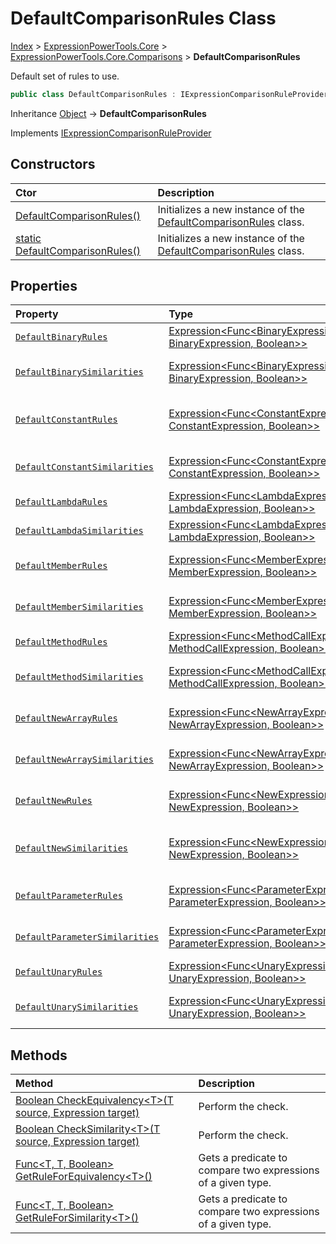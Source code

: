 ﻿# DefaultComparisonRules Class

[Index](../index.md) > [ExpressionPowerTools.Core](ExpressionPowerTools.Core.a.md) > [ExpressionPowerTools.Core.Comparisons](ExpressionPowerTools.Core.Comparisons.n.md) > **DefaultComparisonRules**

Default set of rules to use.

```csharp
public class DefaultComparisonRules : IExpressionComparisonRuleProvider
```

Inheritance [Object](https://docs.microsoft.com/dotnet/api/system.object) → **DefaultComparisonRules**

Implements  [IExpressionComparisonRuleProvider](ExpressionPowerTools.Core.Signatures.IExpressionComparisonRuleProvider.i.md) 

## Constructors

| Ctor | Description |
| :-- | :-- |
| [DefaultComparisonRules()](ExpressionPowerTools.Core.Comparisons.DefaultComparisonRules.ctor.md#defaultcomparisonrules) | Initializes a new instance of the [DefaultComparisonRules](ExpressionPowerTools.Core.Comparisons.DefaultComparisonRules.cs.md) class. |
| [static DefaultComparisonRules()](ExpressionPowerTools.Core.Comparisons.DefaultComparisonRules.ctor.md#static-defaultcomparisonrules) | Initializes a new instance of the [DefaultComparisonRules](ExpressionPowerTools.Core.Comparisons.DefaultComparisonRules.cs.md) class. |
## Properties

| Property | Type | Description |
| :-- | :-- | :-- |
| [`DefaultBinaryRules`](ExpressionPowerTools.Core.Comparisons.DefaultComparisonRules.DefaultBinaryRules.prop.md) | [Expression&lt;Func&lt;BinaryExpression, BinaryExpression, Boolean>>](https://docs.microsoft.com/dotnet/api/system.linq.expressions.expression-1) | Gets the default rules for binaries. |
| [`DefaultBinarySimilarities`](ExpressionPowerTools.Core.Comparisons.DefaultComparisonRules.DefaultBinarySimilarities.prop.md) | [Expression&lt;Func&lt;BinaryExpression, BinaryExpression, Boolean>>](https://docs.microsoft.com/dotnet/api/system.linq.expressions.expression-1) | Gets the default rules for binary similarities. |
| [`DefaultConstantRules`](ExpressionPowerTools.Core.Comparisons.DefaultComparisonRules.DefaultConstantRules.prop.md) | [Expression&lt;Func&lt;ConstantExpression, ConstantExpression, Boolean>>](https://docs.microsoft.com/dotnet/api/system.linq.expressions.expression-1) | Gets the rules for equivalency of [ConstantExpression](https://docs.microsoft.com/dotnet/api/system.linq.expressions.constantexpression) . |
| [`DefaultConstantSimilarities`](ExpressionPowerTools.Core.Comparisons.DefaultComparisonRules.DefaultConstantSimilarities.prop.md) | [Expression&lt;Func&lt;ConstantExpression, ConstantExpression, Boolean>>](https://docs.microsoft.com/dotnet/api/system.linq.expressions.expression-1) | Gets the default rule for similarities between constants. |
| [`DefaultLambdaRules`](ExpressionPowerTools.Core.Comparisons.DefaultComparisonRules.DefaultLambdaRules.prop.md) | [Expression&lt;Func&lt;LambdaExpression, LambdaExpression, Boolean>>](https://docs.microsoft.com/dotnet/api/system.linq.expressions.expression-1) | Gets the rules for lambda. |
| [`DefaultLambdaSimilarities`](ExpressionPowerTools.Core.Comparisons.DefaultComparisonRules.DefaultLambdaSimilarities.prop.md) | [Expression&lt;Func&lt;LambdaExpression, LambdaExpression, Boolean>>](https://docs.microsoft.com/dotnet/api/system.linq.expressions.expression-1) | Gets the similarities for lambda. |
| [`DefaultMemberRules`](ExpressionPowerTools.Core.Comparisons.DefaultComparisonRules.DefaultMemberRules.prop.md) | [Expression&lt;Func&lt;MemberExpression, MemberExpression, Boolean>>](https://docs.microsoft.com/dotnet/api/system.linq.expressions.expression-1) | Gets the default rules for member equivalency. |
| [`DefaultMemberSimilarities`](ExpressionPowerTools.Core.Comparisons.DefaultComparisonRules.DefaultMemberSimilarities.prop.md) | [Expression&lt;Func&lt;MemberExpression, MemberExpression, Boolean>>](https://docs.microsoft.com/dotnet/api/system.linq.expressions.expression-1) | Gets the default rules for member similarity. |
| [`DefaultMethodRules`](ExpressionPowerTools.Core.Comparisons.DefaultComparisonRules.DefaultMethodRules.prop.md) | [Expression&lt;Func&lt;MethodCallExpression, MethodCallExpression, Boolean>>](https://docs.microsoft.com/dotnet/api/system.linq.expressions.expression-1) | Gets the rules for method calls. |
| [`DefaultMethodSimilarities`](ExpressionPowerTools.Core.Comparisons.DefaultComparisonRules.DefaultMethodSimilarities.prop.md) | [Expression&lt;Func&lt;MethodCallExpression, MethodCallExpression, Boolean>>](https://docs.microsoft.com/dotnet/api/system.linq.expressions.expression-1) | Gets the rules for method call similarities. |
| [`DefaultNewArrayRules`](ExpressionPowerTools.Core.Comparisons.DefaultComparisonRules.DefaultNewArrayRules.prop.md) | [Expression&lt;Func&lt;NewArrayExpression, NewArrayExpression, Boolean>>](https://docs.microsoft.com/dotnet/api/system.linq.expressions.expression-1) | Gets the default rules for new arrays. |
| [`DefaultNewArraySimilarities`](ExpressionPowerTools.Core.Comparisons.DefaultComparisonRules.DefaultNewArraySimilarities.prop.md) | [Expression&lt;Func&lt;NewArrayExpression, NewArrayExpression, Boolean>>](https://docs.microsoft.com/dotnet/api/system.linq.expressions.expression-1) | Gets the default rules for new array similarities. |
| [`DefaultNewRules`](ExpressionPowerTools.Core.Comparisons.DefaultComparisonRules.DefaultNewRules.prop.md) | [Expression&lt;Func&lt;NewExpression, NewExpression, Boolean>>](https://docs.microsoft.com/dotnet/api/system.linq.expressions.expression-1) | Gets the default rules for object initializers. |
| [`DefaultNewSimilarities`](ExpressionPowerTools.Core.Comparisons.DefaultComparisonRules.DefaultNewSimilarities.prop.md) | [Expression&lt;Func&lt;NewExpression, NewExpression, Boolean>>](https://docs.microsoft.com/dotnet/api/system.linq.expressions.expression-1) | Gets the default rules for object initializer similarities. |
| [`DefaultParameterRules`](ExpressionPowerTools.Core.Comparisons.DefaultComparisonRules.DefaultParameterRules.prop.md) | [Expression&lt;Func&lt;ParameterExpression, ParameterExpression, Boolean>>](https://docs.microsoft.com/dotnet/api/system.linq.expressions.expression-1) | Gets the default rules for parameters. |
| [`DefaultParameterSimilarities`](ExpressionPowerTools.Core.Comparisons.DefaultComparisonRules.DefaultParameterSimilarities.prop.md) | [Expression&lt;Func&lt;ParameterExpression, ParameterExpression, Boolean>>](https://docs.microsoft.com/dotnet/api/system.linq.expressions.expression-1) | Gets the default rules for parameter similarities. |
| [`DefaultUnaryRules`](ExpressionPowerTools.Core.Comparisons.DefaultComparisonRules.DefaultUnaryRules.prop.md) | [Expression&lt;Func&lt;UnaryExpression, UnaryExpression, Boolean>>](https://docs.microsoft.com/dotnet/api/system.linq.expressions.expression-1) | Gets the default rules for unaries. |
| [`DefaultUnarySimilarities`](ExpressionPowerTools.Core.Comparisons.DefaultComparisonRules.DefaultUnarySimilarities.prop.md) | [Expression&lt;Func&lt;UnaryExpression, UnaryExpression, Boolean>>](https://docs.microsoft.com/dotnet/api/system.linq.expressions.expression-1) | Gets the default rules for unary similarities. |

## Methods

| Method | Description |
| :-- | :-- |
| [Boolean CheckEquivalency&lt;T>(T source, Expression target)](DefaultComparisonRules-CheckEquivalency.m.md) | Perform the check. |
| [Boolean CheckSimilarity&lt;T>(T source, Expression target)](DefaultComparisonRules-CheckSimilarity.m.md) | Perform the check. |
| [Func&lt;T, T, Boolean> GetRuleForEquivalency&lt;T>()](DefaultComparisonRules-GetRuleForEquivalency.m.md) | Gets a predicate to compare two expressions of a given type. |
| [Func&lt;T, T, Boolean> GetRuleForSimilarity&lt;T>()](DefaultComparisonRules-GetRuleForSimilarity.m.md) | Gets a predicate to compare two expressions of a given type. |
